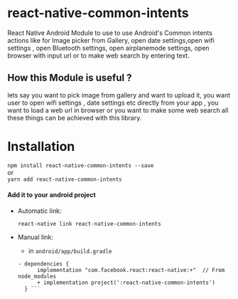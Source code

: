 # react-native-common-intents
React Native Android Module to use to use Android's Common intents actions like for Image picker from Gallery, open date settings,open wifi settings , open Bluetooth settings, open airplanemode settings, open browser with input url or to make web search by entering text.


## How this Module is useful ?
lets say you want to pick image from gallery and want to upload it, you want user to open wifi settings , date settings etc directly from your app , you want to load a web url in browser or you want to make some web search all these things can be achieved with this library.

# Installation
 `npm install react-native-common-intents --save`  
       or  
  `yarn add react-native-common-intents`
    
#### Add it to your android project

- Automatic link:  

    `react-native link react-native-common-intents`  
   
- Manual link:

     - in `android/app/build.gradle` 
     ```
     - dependencies {  
           implementation "com.facebook.react:react-native:+"  // From node_modules  
           + implementation project(':react-native-common-intents')  
       } ```

       
    
     
 
